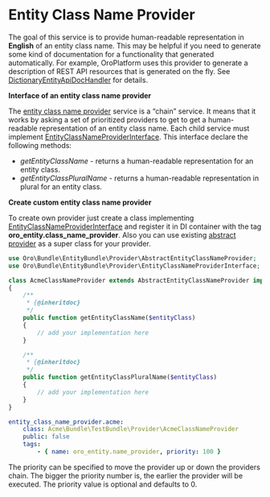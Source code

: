 <a id="dev-entities-entity-class-name-provider"></a>

# Entity Class Name Provider

The goal of this service is to provide human-readable representation in **English** of an entity class name. This may be helpful if you need to generate some kind of documentation for a functionality that generated automatically. For example, OroPlatform uses this provider to generate a description of REST API resources that is generated on the fly. See <a href="https://github.com/oroinc/platform/tree/4.2/src/Oro/Bundle/EntityBundle/Routing/DictionaryEntityApiDocHandler.php" target="_blank">DictionaryEntityApiDocHandler</a> for details.

**Interface of an entity class name provider**

The <a href="https://github.com/oroinc/platform/tree/4.2/src/Oro/Bundle/EntityBundle/Provider/ChainEntityClassNameProvider.php" target="_blank">entity class name provider</a> service is a “chain” service. It means that it works by asking a set of prioritized providers to get to get a human-readable representation of an entity class name. Each child service must implement <a href="https://github.com/oroinc/platform/tree/4.2/src/Oro/Bundle/EntityBundle/Provider/EntityClassNameProviderInterface.php" target="_blank">EntityClassNameProviderInterface</a>. This interface declare the following methods:

- *getEntityClassName* - returns a human-readable representation for an entity class.
- *getEntityClassPluralName* - returns a human-readable representation in plural for an entity class.

**Create custom entity class name provider**

To create own provider just create a class implementing <a href="https://github.com/oroinc/platform/tree/4.2/src/Oro/Bundle/EntityBundle/Provider/EntityClassNameProviderInterface.php" target="_blank">EntityClassNameProviderInterface</a> and register it in DI container with the tag **oro_entity.class_name_provider**. Also you can use existing <a href="https://github.com/oroinc/platform/tree/4.2/src/Oro/Bundle/EntityBundle/Provider/AbstractEntityClassNameProvider.php" target="_blank">abstract provider</a> as a super class for your provider.

```php
use Oro\Bundle\EntityBundle\Provider\AbstractEntityClassNameProvider;
use Oro\Bundle\EntityBundle\Provider\EntityClassNameProviderInterface;

class AcmeClassNameProvider extends AbstractEntityClassNameProvider implements EntityClassNameProviderInterface
{
    /**
     * {@inheritdoc}
     */
    public function getEntityClassName($entityClass)
    {
        // add your implementation here
    }

    /**
     * {@inheritdoc}
     */
    public function getEntityClassPluralName($entityClass)
    {
        // add your implementation here
    }
}
```

```yaml
entity_class_name_provider.acme:
    class: Acme\Bundle\TestBundle\Provider\AcmeClassNameProvider
    public: false
    tags:
        - { name: oro_entity.name_provider, priority: 100 }
```

The priority can be specified to move the provider up or down the providers chain. The bigger the priority number is, the earlier the provider will be executed. The priority value is optional and defaults to 0.

<!-- Frontend -->
